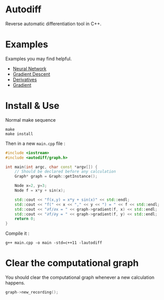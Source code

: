 # Autodiff

Reverse automatic differentiation tool in C++.

# Examples

Examples you may find helpful.

* [Neural Network](https://github.com/OmarAflak/autodiff/blob/master/examples/src/ann.cpp)
* [Gradient Descent](https://github.com/OmarAflak/autodiff/blob/master/examples/src/gradient_descent.cpp)
* [Derivatives](https://github.com/OmarAflak/autodiff/blob/master/examples/src/simple.cpp)
* [Gradient](https://github.com/OmarAflak/autodiff/blob/master/examples/src/gradient.cpp)

# Install & Use

Normal make sequence

```
make
make install
```

Then in a new `main.cpp` file :

```c++
#include <iostream>
#include <autodiff/graph.h>

int main(int argc, char const *argv[]) {
    // Should be declared before any calculation
    Graph* graph = Graph::getInstance();

    Node x=2, y=3;
    Node f = x*y + sin(x);

    std::cout << "f(x,y) = x*y + sin(x)" << std::endl;
    std::cout << "f(" << x << "," << y << ") = " << f << std::endl;
    std::cout << "∂f/∂x = " << graph->gradient(f, x) << std::endl;
    std::cout << "∂f/∂y = " << graph->gradient(f, y) << std::endl;
    return 0;
}
```

Compile it :

```
g++ main.cpp -o main -std=c++11 -lautodiff
```

# Clear the computational graph

You should clear the computational graph whenever a new calculation happens.

```c++
graph->new_recording();
```
